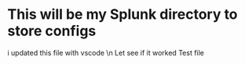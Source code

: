 # This will be my Splunk directory to store configs #
i updated this file with vscode \n
Let see if it worked
Test file
